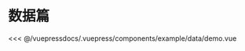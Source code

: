 # 数据篇

<demo-block>
<example-data-demo slot="source"/>
 <<< @/vuepressdocs/.vuepress/components/example/data/demo.vue
</demo-block>
